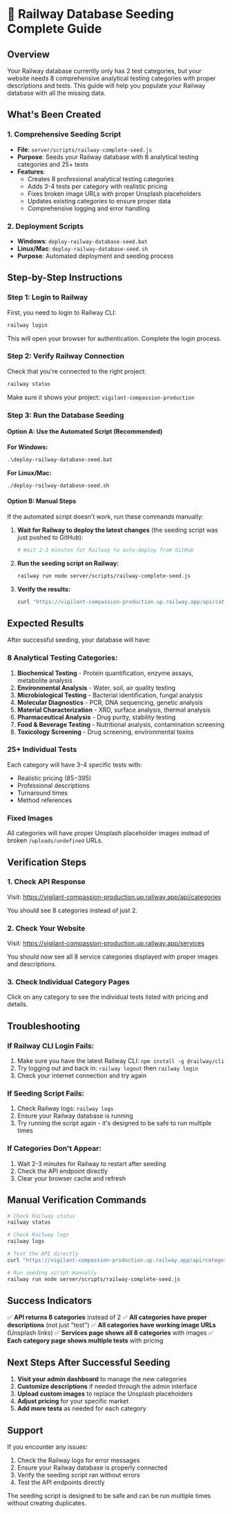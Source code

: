 # 🚀 Railway Database Seeding Complete Guide

## Overview
Your Railway database currently only has 2 test categories, but your website needs 8 comprehensive analytical testing categories with proper descriptions and tests. This guide will help you populate your Railway database with all the missing data.

## What's Been Created

### 1. Comprehensive Seeding Script
- **File**: `server/scripts/railway-complete-seed.js`
- **Purpose**: Seeds your Railway database with 8 analytical testing categories and 25+ tests
- **Features**:
  - Creates 8 professional analytical testing categories
  - Adds 3-4 tests per category with realistic pricing
  - Fixes broken image URLs with proper Unsplash placeholders
  - Updates existing categories to ensure proper data
  - Comprehensive logging and error handling

### 2. Deployment Scripts
- **Windows**: `deploy-railway-database-seed.bat`
- **Linux/Mac**: `deploy-railway-database-seed.sh`
- **Purpose**: Automated deployment and seeding process

## Step-by-Step Instructions

### Step 1: Login to Railway
First, you need to login to Railway CLI:

```bash
railway login
```

This will open your browser for authentication. Complete the login process.

### Step 2: Verify Railway Connection
Check that you're connected to the right project:

```bash
railway status
```

Make sure it shows your project: `vigilant-compassion-production`

### Step 3: Run the Database Seeding

#### Option A: Use the Automated Script (Recommended)

**For Windows:**
```cmd
.\deploy-railway-database-seed.bat
```

**For Linux/Mac:**
```bash
./deploy-railway-database-seed.sh
```

#### Option B: Manual Steps

If the automated script doesn't work, run these commands manually:

1. **Wait for Railway to deploy the latest changes** (the seeding script was just pushed to GitHub):
   ```bash
   # Wait 2-3 minutes for Railway to auto-deploy from GitHub
   ```

2. **Run the seeding script on Railway:**
   ```bash
   railway run node server/scripts/railway-complete-seed.js
   ```

3. **Verify the results:**
   ```bash
   curl "https://vigilant-compassion-production.up.railway.app/api/categories"
   ```

## Expected Results

After successful seeding, your database will have:

### 8 Analytical Testing Categories:
1. **Biochemical Testing** - Protein quantification, enzyme assays, metabolite analysis
2. **Environmental Analysis** - Water, soil, air quality testing
3. **Microbiological Testing** - Bacterial identification, fungal analysis
4. **Molecular Diagnostics** - PCR, DNA sequencing, genetic analysis
5. **Material Characterization** - XRD, surface analysis, thermal analysis
6. **Pharmaceutical Analysis** - Drug purity, stability testing
7. **Food & Beverage Testing** - Nutritional analysis, contamination screening
8. **Toxicology Screening** - Drug screening, environmental toxins

### 25+ Individual Tests
Each category will have 3-4 specific tests with:
- Realistic pricing ($85-$395)
- Professional descriptions
- Turnaround times
- Method references

### Fixed Images
All categories will have proper Unsplash placeholder images instead of broken `/uploads/undefined` URLs.

## Verification Steps

### 1. Check API Response
Visit: https://vigilant-compassion-production.up.railway.app/api/categories

You should see 8 categories instead of just 2.

### 2. Check Your Website
Visit: https://vigilant-compassion-production.up.railway.app/services

You should now see all 8 service categories displayed with proper images and descriptions.

### 3. Check Individual Category Pages
Click on any category to see the individual tests listed with pricing and details.

## Troubleshooting

### If Railway CLI Login Fails:
1. Make sure you have the latest Railway CLI: `npm install -g @railway/cli`
2. Try logging out and back in: `railway logout` then `railway login`
3. Check your internet connection and try again

### If Seeding Script Fails:
1. Check Railway logs: `railway logs`
2. Ensure your Railway database is running
3. Try running the script again - it's designed to be safe to run multiple times

### If Categories Don't Appear:
1. Wait 2-3 minutes for Railway to restart after seeding
2. Check the API endpoint directly
3. Clear your browser cache and refresh

## Manual Verification Commands

```bash
# Check Railway status
railway status

# Check Railway logs
railway logs

# Test the API directly
curl "https://vigilant-compassion-production.up.railway.app/api/categories"

# Run seeding script manually
railway run node server/scripts/railway-complete-seed.js
```

## Success Indicators

✅ **API returns 8 categories** instead of 2
✅ **All categories have proper descriptions** (not just "test")
✅ **All categories have working image URLs** (Unsplash links)
✅ **Services page shows all 8 categories** with images
✅ **Each category page shows multiple tests** with pricing

## Next Steps After Successful Seeding

1. **Visit your admin dashboard** to manage the new categories
2. **Customize descriptions** if needed through the admin interface
3. **Upload custom images** to replace the Unsplash placeholders
4. **Adjust pricing** for your specific market
5. **Add more tests** as needed for each category

## Support

If you encounter any issues:
1. Check the Railway logs for error messages
2. Ensure your Railway database is properly connected
3. Verify the seeding script ran without errors
4. Test the API endpoints directly

The seeding script is designed to be safe and can be run multiple times without creating duplicates.
